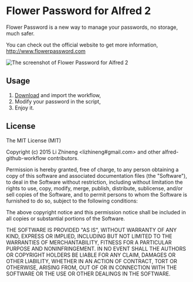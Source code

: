 # Flower Password for Alfred 2

Flower Password is a new way to manage your passwords, no storage, much safer.

You can check out the official website to get more information,
http://www.flowerpassword.com

![The screenshot of Flower Password for Alfred 2](https://cloud.githubusercontent.com/assets/2339485/9939800/cc9456e2-5d9e-11e5-87d2-26153d249e3a.png)
 
## Usage
1. [Download](https://drive.google.com/file/d/0B_0CUoIGswVjZjk5N1lDcGJhNlU/view?usp=sharing) and import the workflow,
2. Modify your password in the script,
3. Enjoy it.

## License

The MIT License (MIT)

Copyright (c) 2015 Li Zhineng <lizhineng#gmail.com> and other
alfred-github-workflow contributors.

Permission is hereby granted, free of charge, to any person obtaining a copy
of this software and associated documentation files (the "Software"), to deal
in the Software without restriction, including without limitation the rights
to use, copy, modify, merge, publish, distribute, sublicense, and/or sell
copies of the Software, and to permit persons to whom the Software is
furnished to do so, subject to the following conditions:

The above copyright notice and this permission notice shall be included in
all copies or substantial portions of the Software.

THE SOFTWARE IS PROVIDED "AS IS", WITHOUT WARRANTY OF ANY KIND, EXPRESS OR
IMPLIED, INCLUDING BUT NOT LIMITED TO THE WARRANTIES OF MERCHANTABILITY,
FITNESS FOR A PARTICULAR PURPOSE AND NONINFRINGEMENT. IN NO EVENT SHALL THE
AUTHORS OR COPYRIGHT HOLDERS BE LIABLE FOR ANY CLAIM, DAMAGES OR OTHER
LIABILITY, WHETHER IN AN ACTION OF CONTRACT, TORT OR OTHERWISE, ARISING FROM,
OUT OF OR IN CONNECTION WITH THE SOFTWARE OR THE USE OR OTHER DEALINGS IN
THE SOFTWARE.
